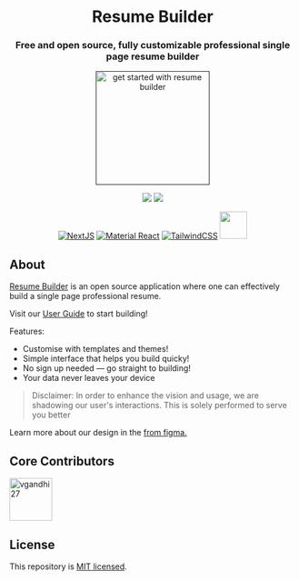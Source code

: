 <div align="center">

# Resume Builder

### Free and open source, fully customizable professional single page resume builder

<a href=""><img src="https://user-images.githubusercontent.com/12962887/201484876-75290af9-ccd6-4f6d-be96-6a8fb4f20c4b.png" alt="get started with resume builder" height="200" widdth="330" />



[![](https://img.shields.io/github/stars/vgandhi27/Resume-Building?style=for-the-badge)](#stars)
[![](https://img.shields.io/github/forks/vgandhi27/Resume-Building?style=for-the-badge)](#forks)

[![NextJS](https://skillicons.dev/icons?i=nextjs)](https://nextjs.org/)
[![Material React](https://skillicons.dev/icons?i=materialui)](https://mui.com/)
[![TailwindCSS](https://skillicons.dev/icons?i=tailwind)](https://tailwindcss.com/)
<a href="https://github.com/pmndrs/zustand"><img src="http://s3.amazonaws.com/pix.iemoji.com/images/emoji/apple/ios-12/256/bear-face.png" alt="" height="48" width="48" /></a>

</div>

## About

[Resume Builder]() is an open source application where one can effectively build a single page professional resume.

Visit our [User Guide]() to start building!

Features:

- Customise with templates and themes!
- Simple interface that helps you build quicky!
- No sign up needed — go straight to building!
- Your data never leaves your device

> Disclaimer: In order to enhance the vision and usage, we are shadowing our user's interactions. This is solely performed to serve you better

Learn more about our design in the [from figma.]()

<!-- ## Contributing Guide

If you are interested in contributing (fixing bugs, impoving features, or creating a resume template), please refer to [Contributing Guide](./CONTRIBUTING.md). -->

<!-- ## Report Bugs and Feature Requests

File a [bug report]() or [feature request]() using the [New Issues]() page. 

[View all issues.]() -->

## Core Contributors

<a href="https://github.com/vgandhi27"><img src="https://github.com/vgandhi27.png" alt="vgandhi27" height="75px" width="75px" /></a>
## License

This repository is [MIT licensed](./LICENSE).
